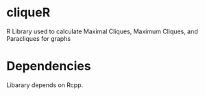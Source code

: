 # cliqueR
R Library used to calculate Maximal Cliques, Maximum Cliques, and Paracliques for graphs

# Dependencies
Libarary depends on Rcpp.
```install.packages('Rcpp')
